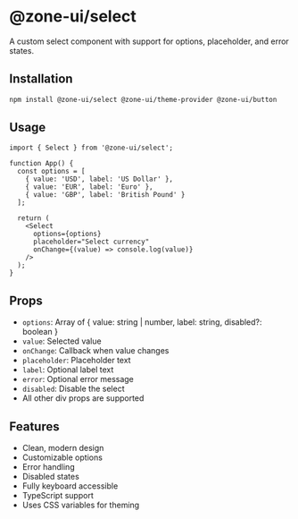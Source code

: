 # @zone-ui/select

A custom select component with support for options, placeholder, and error states.

## Installation

```bash
npm install @zone-ui/select @zone-ui/theme-provider @zone-ui/button
```

## Usage

```tsx
import { Select } from '@zone-ui/select';

function App() {
  const options = [
    { value: 'USD', label: 'US Dollar' },
    { value: 'EUR', label: 'Euro' },
    { value: 'GBP', label: 'British Pound' }
  ];

  return (
    <Select
      options={options}
      placeholder="Select currency"
      onChange={(value) => console.log(value)}
    />
  );
}
```

## Props

- `options`: Array of { value: string | number, label: string, disabled?: boolean }
- `value`: Selected value
- `onChange`: Callback when value changes
- `placeholder`: Placeholder text
- `label`: Optional label text
- `error`: Optional error message
- `disabled`: Disable the select
- All other div props are supported

## Features

- Clean, modern design
- Customizable options
- Error handling
- Disabled states
- Fully keyboard accessible
- TypeScript support
- Uses CSS variables for theming

